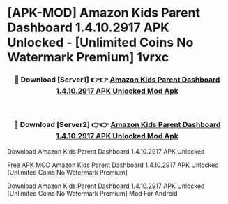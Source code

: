 # [APK-MOD] Amazon Kids Parent Dashboard 1.4.10.2917 APK Unlocked - [Unlimited Coins No Watermark Premium] 1vrxc



<div align="center">
<h3>🔴 Download [Server1] 👉👉 <a href="https://momento.my/?title=Amazon_Kids_Parent_Dashboard_1.4.10.2917_APK_Unlocked">Amazon Kids Parent Dashboard 1.4.10.2917 APK Unlocked Mod Apk</a></h3><br>

<h3>🔴 Download [Server2] 👉👉 <a href="https://momento.my/?title=Amazon_Kids_Parent_Dashboard_1.4.10.2917_APK_Unlocked">Amazon Kids Parent Dashboard 1.4.10.2917 APK Unlocked Mod Apk</a></h3>
</div>



Download Amazon Kids Parent Dashboard 1.4.10.2917 APK Unlocked 

Free APK MOD Amazon Kids Parent Dashboard 1.4.10.2917 APK Unlocked [Unlimited Coins No Watermark Premium]

Download Amazon Kids Parent Dashboard 1.4.10.2917 APK Unlocked [Unlimited Coins No Watermark Premium] Mod For Android
